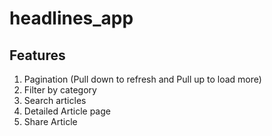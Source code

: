 # headlines_app

## Features

1) Pagination (Pull down to refresh and Pull up to load more)
2) Filter by category
3) Search articles
4) Detailed Article page
5) Share Article
 
